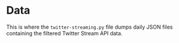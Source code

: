 # Data
This is where the `twitter-streaming.py` file dumps daily JSON files containing the filtered Twitter Stream API data.